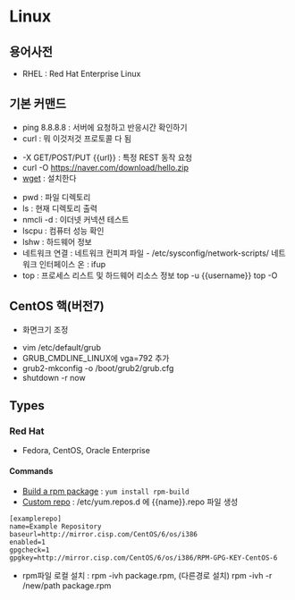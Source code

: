 # Linux

## 용어사전
* RHEL : Red Hat Enterprise Linux

## 기본 커맨드

* ping 8.8.8.8 : 서버에 요청하고 반응시간 확인하기
* curl : 뭐 이것저것 프로토콜 다 됨
- -X GET/POST/PUT {{url}} : 특정 REST 동작 요청
- curl -O https://naver.com/download/hello.zip
- [wget](https://m.blog.naver.com/PostView.nhn?blogId=alkydes&logNo=220593597738&proxyReferer=https%3A%2F%2Fwww.google.co.kr%2F) : 설치한다

* pwd : 파일 디렉토리
* ls : 현재 디렉토리 출력
* nmcli -d : 이더넷 커넥션 테스트
* lscpu : 컴퓨터 성능 확인
* lshw : 하드웨어 정보
* 네트워크 연결 : 
네트워크 컨피겨 파일 - /etc/sysconfig/network-scripts/
네트워크 인터페이스 온 : ifup
* top : 프로세스 리스트 및 하드웨어 리소스 정보
top -u {{username}}
top -O 



## CentOS 핵(버전7)
* 화면크기 조정
- vim /etc/default/grub
- GRUB_CMDLINE_LINUX에 vga=792 추가
- grub2-mkconfig -o /boot/grub2/grub.cfg
- shutdown -r now

## Types

### Red Hat

* Fedora, CentOS, Oracle Enterprise



#### Commands

* [Build a rpm package](https://www.thegeekstuff.com/2015/02/rpm-build-package-example/) : `yum install rpm-build`
* [Custom repo](https://www.digitalocean.com/community/tutorials/how-to-set-up-and-use-yum-repositories-on-a-centos-6-vps) : /etc/yum.repos.d 에 {{name}}.repo 파일 생성
```
[examplerepo]
name=Example Repository
baseurl=http://mirror.cisp.com/CentOS/6/os/i386
enabled=1
gpgcheck=1
gpgkey=http://mirror.cisp.com/CentOS/6/os/i386/RPM-GPG-KEY-CentOS-6
```
* rpm파일 로컬 설치 : rpm -ivh package.rpm, (다른경로 설치) rpm -ivh -r /new/path package.rpm
